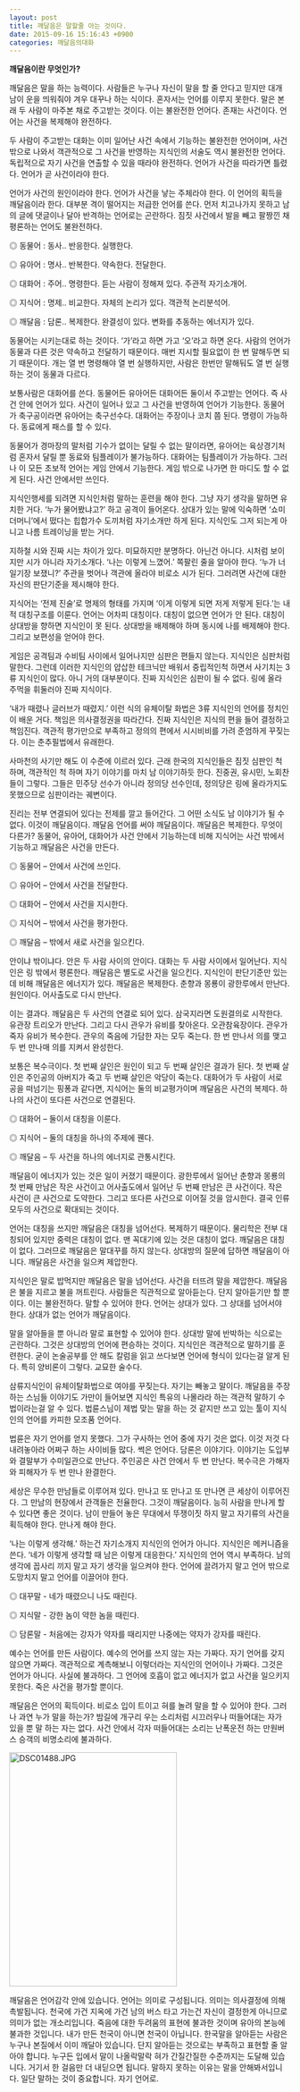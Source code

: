```yaml
---
layout: post
title: 깨달음은 말할줄 아는 것이다.
date: 2015-09-16 15:16:43 +0900
categories: 깨달음의대화
---
```

**깨달음이란 무엇인가?** 

  


깨달음은 말을 하는 능력이다. 사람들은 누구나 자신이 말을 할 줄 안다고 믿지만 대개 남이 운을 띄워줘야 겨우 대꾸나 하는 식이다. 혼자서는 언어를 이루지 못한다. 말은 본래 두 사람이 마주본 채로 주고받는 것이다. 이는 불완전한 언어다. 존재는 사건이다. 언어는 사건을 복제해야 완전하다. 

  


두 사람이 주고받는 대화는 이미 일어난 사건 속에서 기능하는 불완전한 언어이며, 사건 밖으로 나와서 객관적으로 그 사건을 반영하는 지식인의 서술도 역시 불완전한 언어다. 독립적으로 자기 사건을 연출할 수 있을 때라야 완전하다. 언어가 사건을 따라가면 틀렸다. 언어가 곧 사건이라야 한다. 

  


언어가 사건의 원인이라야 한다. 언어가 사건을 낳는 주체라야 한다. 이 언어의 획득을 깨달음이라 한다. 대부분 격이 떨어지는 저급한 언어를 쓴다. 먼저 치고나가지 못하고 남의 글에 댓글이나 달아 반격하는 언어로는 곤란하다. 짐짓 사건에서 발을 빼고 팔짱낀 채 평론하는 언어도 불완전하다. 

  


◎ 동물어 : 동사.. 반응한다. 실행한다.  
      
◎ 유아어 : 명사.. 반복한다. 약속한다. 전달한다.   
      
◎ 대화어 : 주어.. 명령한다. 듣는 사람이 정해져 있다. 주관적 자기소개어.  
      
◎ 지식어 : 명제.. 비교한다. 자체의 논리가 있다. 객관적 논리분석어.  
      
◎ 깨달음 : 담론.. 복제한다. 완결성이 있다. 변화를 추동하는 에너지가 있다.

  


동물어는 시키는대로 하는 것이다. ‘가’라고 하면 가고 ‘오’라고 하면 온다. 사람의 언어가 동물과 다른 것은 약속하고 전달하기 때문이다. 매번 지시할 필요없이 한 번 말해두면 되기 때문이다. 개는 열 번 명령해야 열 번 실행하지만, 사람은 한번만 말해둬도 열 번 실행하는 것이 동물과 다르다. 

  


보통사람은 대화어를 쓴다. 동물어든 유아어든 대화어든 둘이서 주고받는 언어다. 즉 사건 안에 언어가 있다. 사건이 일어나 있고 그 사건을 반영하여 언어가 기능한다. 동물어가 축구공이라면 유아어는 축구선수다. 대화어는 주장이나 코치 쯤 된다. 명령이 가능하다. 동료에게 패스를 할 수 있다. 

  


동물어가 경마장의 말처럼 기수가 없이는 달릴 수 없는 말이라면, 유아어는 육상경기처럼 혼자서 달릴 뿐 동료와 팀플레이가 불가능하다. 대화어는 팀플레이가 가능하다. 그러나 이 모든 초보적 언어는 게임 안에서 기능한다. 게임 밖으로 나가면 한 마디도 할 수 없게 된다. 사건 안에서만 쓰인다. 

  


지식인행세를 되려면 지식인처럼 말하는 훈련을 해야 한다. 그냥 자기 생각을 말하면 유치한 거다. ‘누가 물어봤냐고?’ 하고 공격이 들어온다. 상대가 있는 말에 익숙하면 ‘쇼미더머니’에서 떴다는 힙합가수 도끼처럼 자기소개만 하게 된다. 지식인도 그저 되는게 아니고 나름 트레이닝을 받는 거다.

  


지하철 시와 진짜 시는 차이가 있다. 미묘하지만 분명하다. 아닌건 아니다. 시처럼 보이지만 시가 아니라 자기소개다. ‘나는 이렇게 느꼈어.’ 쪽팔린 줄을 알아야 한다. ‘누가 너 일기장 보쟀니?’ 주관을 벗어나 객관에 올라야 비로소 시가 된다. 그러려면 사건에 대한 자신의 판단기준을 제시해야 한다. 

  


지식어는 ‘전제 진술’로 명제의 형태를 가지며 ‘이게 이렇게 되면 저게 저렇게 된다.’는 내적 대칭구조를 이룬다. 언어는 어차피 대칭이다. 대칭이 없으면 언어가 안 된다. 대칭이 상대방을 향하면 지식인이 못 된다. 상대방을 배제해야 하며 동시에 나를 배제해야 한다. 그리고 보편성을 얻어야 한다.

  


게임은 공격팀과 수비팀 사이에서 일어나지만 심판은 편들지 않는다. 지식인은 심판처럼 말한다. 그런데 이러한 지식인의 얍삽한 테크닉만 배워서 중립적인척 하면서 사기치는 3류 지식인이 많다. 아니 거의 대부분이다. 진짜 지식인은 심판이 될 수 없다. 링에 올라 주먹을 휘둘러야 진짜 지식이다.

  


‘내가 때렸나 글러브가 때렸지.’ 이런 식의 유체이탈 화법은 3류 지식인의 언어를 정치인이 배운 거다. 책임은 의사결정권을 따라간다. 진짜 지식인은 지식의 편을 들어 결정하고 책임진다. 객관적 평가만으로 부족하고 정의의 편에서 시시비비를 가려 준엄하게 꾸짖는다. 이는 춘추필법에서 유래한다. 

  


사마천의 사기만 해도 이 수준에 이르러 있다. 근래 한국의 지식인들은 짐짓 심판인 척 하며, 객관적인 척 하며 자기 이야기를 마치 남 이야기하듯 한다. 진중권, 유시민, 노회찬들이 그렇다. 그들은 민주당 선수가 아니라 정의당 선수인데, 정의당은 링에 올라가지도 못했으므로 심판이라는 궤변이다.

  


진리는 전부 연결되어 있다는 전제를 깔고 들어간다. 그 어떤 소식도 남 이야기가 될 수 없다. 이것이 깨달음이다. 깨달음 언어를 써야 깨달음이다. 깨달음은 복제한다. 무엇이 다른가? 동물어, 유아어, 대화어가 사건 안에서 기능하는데 비해 지식어는 사건 밖에서 기능하고 깨달음은 사건을 만든다.

  


◎ 동물어 – 안에서 사건에 쓰인다.  
      
◎ 유아어 – 안에서 사건을 전달한다.   
      
◎ 대화어 – 안에서 사건을 지시한다.   
      
◎ 지식어 – 밖에서 사건을 평가한다.  
      
◎ 깨달음 – 밖에서 새로 사건을 일으킨다. 

  


안이냐 밖이냐다. 안은 두 사람 사이의 안이다. 대화는 두 사람 사이에서 일어난다. 지식인은 링 밖에서 평론한다. 깨달음은 별도로 사건을 일으킨다. 지식인이 판단기준만 있는데 비해 깨달음은 에너지가 있다. 깨달음은 복제한다. 춘향과 몽룡이 광한루에서 만난다. 원인이다. 어사출도로 다시 만난다. 

  


이는 결과다. 깨달음은 두 사건의 연결로 되어 있다. 삼국지라면 도원결의로 시작한다. 유관장 트리오가 만난다. 그리고 다시 관우가 유비를 찾아온다. 오관참육장이다. 관우가 죽자 유비가 복수한다. 관우의 죽음에 가담한 자는 모두 죽는다. 한 번 만나서 의를 맺고 두 번 만나매 의를 지켜서 완성한다. 

  


보통은 복수극이다. 첫 번째 살인은 원인이 되고 두 번째 살인은 결과가 된다. 첫 번째 살인은 주인공의 아버지가 죽고 두 번째 살인은 악당이 죽는다. 대화어가 두 사람이 서로 공을 떠넘기는 핑퐁과 같다면, 지식어는 둘의 비교평가이며 깨달음은 사건의 복제다. 하나의 사건이 또다른 사건으로 연결된다. 

  


◎ 대화어 – 둘이서 대칭을 이룬다.  
      
◎ 지식어 – 둘의 대칭을 하나의 주제에 꿴다.   
      
◎ 깨달음 – 두 사건을 하나의 에너지로 관통시킨다. 

  


깨달음이 에너지가 있는 것은 일이 커졌기 때문이다. 광한루에서 일어난 춘향과 몽룡의 첫 번째 만남은 작은 사건이고 어사출도에서 일어난 두 번째 만남은 큰 사건이다. 작은 사건이 큰 사건으로 도약한다. 그리고 또다른 사건으로 이어질 것을 암시한다. 결국 인류 모두의 사건으로 확대되는 것이다. 

  


언어는 대칭을 쓰지만 깨달음은 대칭을 넘어선다. 복제하기 때문이다. 물리학은 전부 대칭되어 있지만 중력은 대칭이 없다. 맨 꼭대기에 있는 것은 대칭이 없다. 깨달음은 대칭이 없다. 그러므로 깨달음은 말대꾸를 하지 않는다. 상대방의 질문에 답하면 깨달음이 아니다. 깨달음은 사건을 일으켜 제압한다.

  


지식인은 말로 밥먹지만 깨달음은 말을 넘어선다. 사건을 터뜨려 말을 제압한다. 깨달음은 불을 지르고 불을 꺼트린다. 사람들은 직관적으로 알아듣는다. 단지 알아듣기만 할 뿐이다. 이는 불완전하다. 말할 수 있어야 한다. 언어는 상대가 있다. 그 상대를 넘어서야 한다. 상대가 없는 언어가 깨달음이다. 

  


말을 알아들을 뿐 아니라 말로 표현할 수 있어야 한다. 상대방 말에 반박하는 식으로는 곤란하다. 그것은 상대방의 언어에 편승하는 것이다. 지식인은 객관적으로 말하기를 훈련한다. 굳이 논술공부를 안 해도 칼럼을 읽고 쓰다보면 언어에 형식이 있다는걸 알게 된다. 특히 양비론이 그렇다. 교묘한 술수다. 

  


삼류지식인이 유체이탈화법으로 여야를 꾸짖는다. 자기는 빼놓고 말이다. 깨달음을 주장하는 스님들 이야기도 가만이 들어보면 지식인 특유의 나몰라라 하는 객관적 말하기 수법이라는걸 알 수 있다. 법륜스님이 제법 맞는 말을 하는 것 같지만 쓰고 있는 툴이 지식인의 언어를 카피한 모조품 언어다. 

  


법륜은 자기 언어를 얻지 못했다. 그가 구사하는 언어 중에 자기 것은 없다. 이것 저것 다 내려놓아라 어쩌구 하는 사이비들 많다. 썩은 언어다. 담론은 이야기다. 이야기는 도입부와 결말부가 수미일관으로 만난다. 주인공은 사건 안에서 두 번 만난다. 복수극은 가해자와 피해자가 두 번 만나 완결한다.

  


세상은 무수한 만남들로 이루어져 있다. 만나고 또 만나고 또 만나면 큰 세상이 이루어진다. 그 만남의 현장에서 관객들은 전율한다. 그것이 깨달음이다. 능히 사람을 만나게 할 수 있다면 좋은 것이다. 남이 만들어 놓은 무대에서 뚜쟁이짓 하지 말고 자기류의 사건을 획득해야 한다. 만나게 해야 한다.

  


‘나는 이렇게 생각해.’ 하는건 자기소개지 지식인의 언어가 아니다. 지식인은 메커니즘을 쓴다. ‘네가 이렇게 생각할 때 남은 이렇게 대응한다.’ 지식인의 언어 역시 부족하다. 남의 생각에 꼽사리 끼지 말고 자기 생각을 일으켜야 한다. 언어에 끌려가지 말고 언어 밖으로 도망치지 말고 언어를 이끌어야 한다. 

  


◎ 대꾸말 - 네가 때렸으니 나도 때린다.  
      
◎ 지식말 - 강한 놈이 약한 놈을 때린다.  
      
◎ 담론말 - 처음에는 강자가 약자를 때리지만 나중에는 약자가 강자를 때린다. 

  


예수는 언어를 만든 사람이다. 예수의 언어를 쓰지 않는 자는 가짜다. 자기 언어를 갖지 않으면 가짜다. 객관적으로 계측해보니 이렇더라는 지식인의 언어이나 가짜다. 그것은 언어가 아니다. 사실에 불과하다. 그 언어에 호흡이 없고 에너지가 없고 사건을 일으키지 못한다. 죽은 사건을 평가할 뿐이다. 

  


깨달음은 언어의 획득이다. 비로소 입이 트이고 혀를 놀려 말을 할 수 있어야 한다. 그러나 과연 누가 말을 하는가? 밤길에 개구리 우는 소리처럼 시끄러우나 떠들어대는 자가 있을 뿐 말 하는 자는 없다. 사건 안에서 각자 떠들어대는 소리는 난폭운전 하는 만원버스 승객의 비명소리에 불과하다. 

  


  



 
<img src="assets/attach/images/198/525/621/DSC01488.JPG" alt="DSC01488.JPG" width="300" height="419" /> 

  


깨달음은 언어감각 안에 있습니다. 언어는 의미로 구성됩니다. 의미는 의사결정에 의해 촉발됩니다. 천국에 가건 지옥에 가건 남의 버스 타고 가는건 자신이 결정한게 아니므로 의미가 없는 개소리입니다. 죽음에 대한 두려움의 표현에 불과한 것이며 유아의 본능에 불과한 것입니다. 내가 만든 천국이 아니면 천국이 아닙니다. 한국말을 알아듣는 사람은 누구나 본질에서 이미 깨달아 있습니다. 단지 알아듣는 것으로는 부족하고 표현할 줄 알아야 합니다. 누구든 입에서 말이 나올락말락 혀가 간질간질한 수준까지는 도달해 있습니다. 거기서 한 걸음만 더 내딛으면 됩니다. 말하지 못하는 이유는 말을 안해봐서입니다. 일단 말하는 것이 중요합니다. 자기 언어로.
